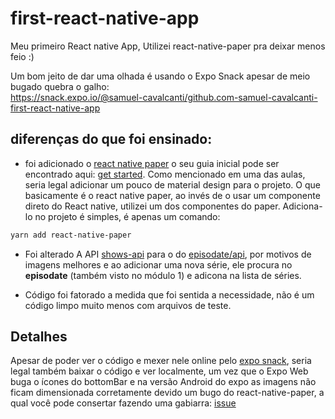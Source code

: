 # first-react-native-app
Meu primeiro React native App, Utilizei react-native-paper pra deixar menos feio :)

Um bom jeito de dar uma olhada é usando o Expo Snack apesar de meio bugado quebra o galho:  
https://snack.expo.io/@samuel-cavalcanti/github.com-samuel-cavalcanti-first-react-native-app

## diferenças do que foi ensinado:

- foi adicionado o
[react native paper](https://github.com/callstack/react-native-paper)
o seu guia inicial pode ser encontrado aqui:
[get started](https://callstack.github.io/react-native-paper/getting-started.html).
Como mencionado em uma das aulas, seria legal adicionar um pouco de material design
para o projeto. O que basicamente é o react native paper, ao invés de o usar um componente direto do React native, utilizei um dos componentes do paper.
Adiciona-lo no projeto é simples, é apenas um comando:

```bash
yarn add react-native-paper
``` 

- Foi alterado A API [shows-api](https://github.com/brigolini/shows-api) para o do [episodate/api](https://www.episodate.com/api), por motivos de imagens melhores e ao adicionar uma nova série, ele procura no __episodate__ (também visto no módulo 1) e adicona na lista de séries.

- Código foi fatorado a medida que foi sentida a necessidade, não é um código limpo muito menos com arquivos de teste.

## Detalhes

Apesar de poder ver o código e mexer nele online pelo
[expo snack](https://snack.expo.io/@samuel-cavalcanti/github.com-samuel-cavalcanti-first-react-native-app), seria legal também baixar o código
e ver localmente, um vez que o Expo Web buga o ícones do bottomBar e na versão Android do expo as imagens não ficam dimensionada corretamente devido um bugo do
react-native-paper, a qual você pode consertar fazendo uma gabiarra:
[issue](https://github.com/callstack/react-native-paper/issues/1272)
